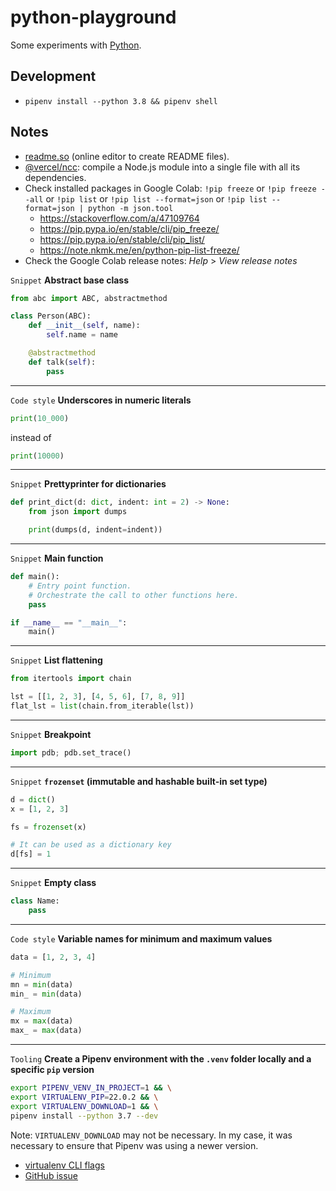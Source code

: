 # python-playground

Some experiments with [Python](https://www.python.org/).

## Development

- `pipenv install --python 3.8 && pipenv shell`

## Notes

- [readme.so](https://readme.so/) (online editor to create README files).
- [@vercel/ncc](https://github.com/vercel/ncc): compile a Node.js module into a single file with all its dependencies.
- Check installed packages in Google Colab: `!pip freeze` or `!pip freeze --all` or `!pip list` or `!pip list --format=json` or `!pip list --format=json | python -m json.tool`
  - https://stackoverflow.com/a/47109764
  - https://pip.pypa.io/en/stable/cli/pip_freeze/
  - https://pip.pypa.io/en/stable/cli/pip_list/
  - https://note.nkmk.me/en/python-pip-list-freeze/
- Check the Google Colab release notes: _Help_ > _View release notes_

`Snippet` **Abstract base class**

```python
from abc import ABC, abstractmethod

class Person(ABC):
    def __init__(self, name):
        self.name = name

    @abstractmethod
    def talk(self):
        pass
```

---

`Code style` **Underscores in numeric literals**

```python
print(10_000)
```

instead of

```python
print(10000)
```

---

`Snippet` **Prettyprinter for dictionaries**

```python
def print_dict(d: dict, indent: int = 2) -> None:
    from json import dumps

    print(dumps(d, indent=indent))

```

---

`Snippet` **Main function**

```python
def main():
    # Entry point function.
    # Orchestrate the call to other functions here.
    pass

if __name__ == "__main__":
    main()
```

---

`Snippet` **List flattening**

```python
from itertools import chain

lst = [[1, 2, 3], [4, 5, 6], [7, 8, 9]]
flat_lst = list(chain.from_iterable(lst))
```

---

`Snippet` **Breakpoint**

```python
import pdb; pdb.set_trace()
```

---

`Snippet` **`frozenset` (immutable and hashable built-in set type)**

```python
d = dict()
x = [1, 2, 3]

fs = frozenset(x)

# It can be used as a dictionary key
d[fs] = 1
```

---

`Snippet` **Empty class**

```python
class Name:
    pass
```

---

`Code style` **Variable names for minimum and maximum values**

```python
data = [1, 2, 3, 4]

# Minimum
mn = min(data)
min_ = min(data)

# Maximum
mx = max(data)
max_ = max(data)
```

---

`Tooling` **Create a Pipenv environment with the `.venv` folder locally and a specific `pip` version**

```bash
export PIPENV_VENV_IN_PROJECT=1 && \
export VIRTUALENV_PIP=22.0.2 && \
export VIRTUALENV_DOWNLOAD=1 && \
pipenv install --python 3.7 --dev
```

Note: `VIRTUALENV_DOWNLOAD` may not be necessary. In my case, it was necessary to ensure that Pipenv was using a newer version.

- [virtualenv CLI flags](https://virtualenv.pypa.io/en/latest/cli_interface.html#section-seeder)
- [GitHub issue](https://github.com/pypa/pipenv/issues/3142#issuecomment-831378235)
